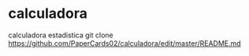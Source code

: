 # calculadora
calculadora estadistica
git clone https://github.com/PaperCards02/calculadora/edit/master/README.md
